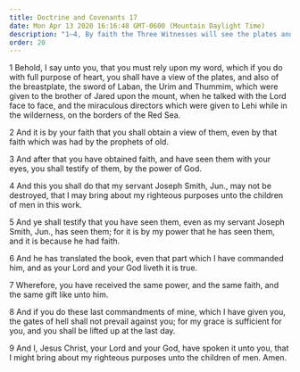 ```yaml
---
title: Doctrine and Covenants 17
date: Mon Apr 13 2020 16:16:48 GMT-0600 (Mountain Daylight Time)
description: "1–4, By faith the Three Witnesses will see the plates and other sacred items; 5–9, Christ bears testimony of the divinity of the Book of Mormon."
order: 20
---
```


1 Behold, I say unto you, that you must rely upon my word, which if you do with full purpose of heart, you shall have a view of the plates, and also of the breastplate, the sword of Laban, the Urim and Thummim, which were given to the brother of Jared upon the mount, when he talked with the Lord face to face, and the miraculous directors which were given to Lehi while in the wilderness, on the borders of the Red Sea.

2 And it is by your faith that you shall obtain a view of them, even by that faith which was had by the prophets of old.

3 And after that you have obtained faith, and have seen them with your eyes, you shall testify of them, by the power of God.

4 And this you shall do that my servant Joseph Smith, Jun., may not be destroyed, that I may bring about my righteous purposes unto the children of men in this work.

5 And ye shall testify that you have seen them, even as my servant Joseph Smith, Jun., has seen them; for it is by my power that he has seen them, and it is because he had faith.

6 And he has translated the book, even that part which I have commanded him, and as your Lord and your God liveth it is true.

7 Wherefore, you have received the same power, and the same faith, and the same gift like unto him.

8 And if you do these last commandments of mine, which I have given you, the gates of hell shall not prevail against you; for my grace is sufficient for you, and you shall be lifted up at the last day.

9 And I, Jesus Christ, your Lord and your God, have spoken it unto you, that I might bring about my righteous purposes unto the children of men. Amen.
